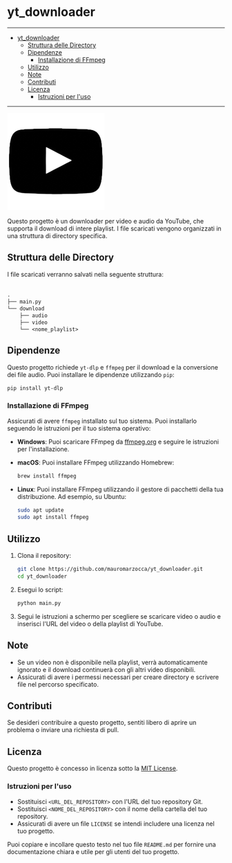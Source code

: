 # yt_downloader

---

- [yt\_downloader](#yt_downloader)
  - [Struttura delle Directory](#struttura-delle-directory)
  - [Dipendenze](#dipendenze)
    - [Installazione di FFmpeg](#installazione-di-ffmpeg)
  - [Utilizzo](#utilizzo)
  - [Note](#note)
  - [Contributi](#contributi)
  - [Licenza](#licenza)
    - [Istruzioni per l'uso](#istruzioni-per-luso)

---

![icon](icon.png)

Questo progetto è un downloader per video e audio da YouTube, che supporta il download di intere playlist. I file scaricati vengono organizzati in una struttura di directory specifica.

## Struttura delle Directory

I file scaricati verranno salvati nella seguente struttura:

```

.
├── main.py
└── download
    ├── audio
    ├── video
    └── <nome_playlist>
```

## Dipendenze

Questo progetto richiede `yt-dlp` e `ffmpeg` per il download e la conversione dei file audio. Puoi installare le dipendenze utilizzando `pip`:

```bash
pip install yt-dlp
```

### Installazione di FFmpeg

Assicurati di avere `ffmpeg` installato sul tuo sistema. Puoi installarlo seguendo le istruzioni per il tuo sistema operativo:

- **Windows**: Puoi scaricare FFmpeg da [ffmpeg.org](https://ffmpeg.org/download.html) e seguire le istruzioni per l'installazione.
- **macOS**: Puoi installare FFmpeg utilizzando Homebrew:
  
  ```bash
  brew install ffmpeg
  ```

- **Linux**: Puoi installare FFmpeg utilizzando il gestore di pacchetti della tua distribuzione. Ad esempio, su Ubuntu:

  ```bash
  sudo apt update
  sudo apt install ffmpeg
  ```

## Utilizzo

1. Clona il repository:

   ```bash
   git clone https://github.com/mauromarzocca/yt_downloader.git
   cd yt_downloader
   ```

2. Esegui lo script:

   ```bash
   python main.py
   ```

3. Segui le istruzioni a schermo per scegliere se scaricare video o audio e inserisci l'URL del video o della playlist di YouTube.

## Note

- Se un video non è disponibile nella playlist, verrà automaticamente ignorato e il download continuerà con gli altri video disponibili.
- Assicurati di avere i permessi necessari per creare directory e scrivere file nel percorso specificato.

## Contributi

Se desideri contribuire a questo progetto, sentiti libero di aprire un problema o inviare una richiesta di pull.

## Licenza

Questo progetto è concesso in licenza sotto la [MIT License](LICENSE).

### Istruzioni per l'uso

- Sostituisci `<URL_DEL_REPOSITORY>` con l'URL del tuo repository Git.
- Sostituisci `<NOME_DEL_REPOSITORY>` con il nome della cartella del tuo repository.
- Assicurati di avere un file `LICENSE` se intendi includere una licenza nel tuo progetto.

Puoi copiare e incollare questo testo nel tuo file `README.md` per fornire una documentazione chiara e utile per gli utenti del tuo progetto.
